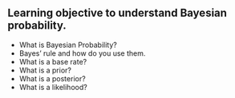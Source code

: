 ## Learning objective to understand Bayesian probability.
- What is Bayesian Probability?
- Bayes’ rule and how do you use them.
- What is a base rate?
- What is a prior?
- What is a posterior?
- What is a likelihood?
